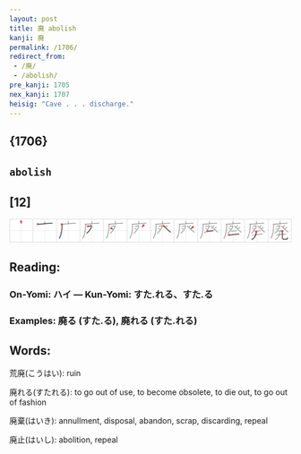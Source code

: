 ```yaml
---
layout: post
title: 廃 abolish
kanji: 廃
permalink: /1706/
redirect_from:
 - /廃/
 - /abolish/
pre_kanji: 1705
nex_kanji: 1707
heisig: "Cave . . . discharge."
---
```


## {1706}

## `abolish`

## [12]

<div class="stroke"><img src="../images/E5BB83.png" /></div>

## Reading:

### On-Yomi: ハイ &mdash; Kun-Yomi: すた.れる、すた.る

### Examples: 廃る (すた.る), 廃れる (すた.れる)

## Words:

荒廃(こうはい): ruin

廃れる(すたれる): to go out of use, to become obsolete, to die out, to go out of fashion

廃棄(はいき): annullment, disposal, abandon, scrap, discarding, repeal

廃止(はいし): abolition, repeal
